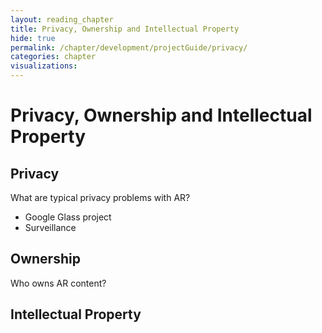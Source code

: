 ```yaml
---
layout: reading_chapter
title: Privacy, Ownership and Intellectual Property
hide: true
permalink: /chapter/development/projectGuide/privacy/
categories: chapter
visualizations:
---
```


# Privacy, Ownership and Intellectual Property


## Privacy

What are typical privacy problems with AR?
- Google Glass project
- Surveillance

## Ownership

Who owns AR content?

## Intellectual Property
